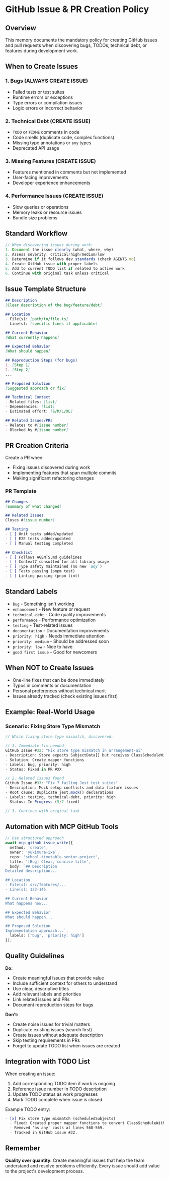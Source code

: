 # GitHub Issue & PR Creation Policy

## Overview
This memory documents the mandatory policy for creating GitHub issues and pull requests when discovering bugs, TODOs, technical debt, or features during development work.

## When to Create Issues

### 1. Bugs (ALWAYS CREATE ISSUE)
- Failed tests or test suites
- Runtime errors or exceptions
- Type errors or compilation issues
- Logic errors or incorrect behavior

### 2. Technical Debt (CREATE ISSUE)
- `TODO` or `FIXME` comments in code
- Code smells (duplicate code, complex functions)
- Missing type annotations or `any` types
- Deprecated API usage

### 3. Missing Features (CREATE ISSUE)
- Features mentioned in comments but not implemented
- User-facing improvements
- Developer experience enhancements

### 4. Performance Issues (CREATE ISSUE)
- Slow queries or operations
- Memory leaks or resource issues
- Bundle size problems

## Standard Workflow

```typescript
// When discovering issues during work:
1. Document the issue clearly (what, where, why)
2. Assess severity: critical/high/medium/low
3. Determine if it follows dev standards (check AGENTS.md)
4. Create GitHub issue with proper labels
5. Add to current TODO list if related to active work
6. Continue with original task unless critical
```

## Issue Template Structure

```markdown
## Description
[Clear description of the bug/feature/debt]

## Location
- File(s): [path/to/file.ts]
- Line(s): [specific lines if applicable]

## Current Behavior
[What currently happens]

## Expected Behavior
[What should happen]

## Reproduction Steps (for bugs)
1. [Step 1]
2. [Step 2]
...

## Proposed Solution
[Suggested approach or fix]

## Technical Context
- Related files: [list]
- Dependencies: [list]
- Estimated effort: [S/M/L/XL]

## Related Issues/PRs
- Relates to #[issue number]
- Blocked by #[issue number]
```

## PR Creation Criteria

Create a PR when:
- Fixing issues discovered during work
- Implementing features that span multiple commits
- Making significant refactoring changes

### PR Template

```markdown
## Changes
[Summary of what changed]

## Related Issues
Closes #[issue number]

## Testing
- [ ] Unit tests added/updated
- [ ] E2E tests added/updated
- [ ] Manual testing completed

## Checklist
- [ ] Follows AGENTS.md guidelines
- [ ] Context7 consulted for all library usage
- [ ] Type safety maintained (no new `any`)
- [ ] Tests passing (pnpm test)
- [ ] Linting passing (pnpm lint)
```

## Standard Labels

- `bug` - Something isn't working
- `enhancement` - New feature or request
- `technical-debt` - Code quality improvements
- `performance` - Performance optimization
- `testing` - Test-related issues
- `documentation` - Documentation improvements
- `priority: high` - Needs immediate attention
- `priority: medium` - Should be addressed soon
- `priority: low` - Nice to have
- `good first issue` - Good for newcomers

## When NOT to Create Issues

- One-line fixes that can be done immediately
- Typos in comments or documentation
- Personal preferences without technical merit
- Issues already tracked (check existing issues first)

## Example: Real-World Usage

### Scenario: Fixing Store Type Mismatch
```typescript
// While fixing store type mismatch, discovered:

// 1. Immediate fix needed
GitHub Issue #32: "Fix store type mismatch in arrangement-ui"
- Description: Store expects SubjectData[] but receives ClassScheduleWithRelations[]
- Solution: Create mapper functions
- Labels: bug, priority: high
- Status: Fixed in PR #XX

// 2. Related issues found
GitHub Issue #33: "Fix 7 failing Jest test suites"
- Description: Mock setup conflicts and data fixture issues
- Root cause: Duplicate jest.mock() declarations
- Labels: testing, technical-debt, priority: high
- Status: In Progress (5/7 fixed)

// 3. Continue with original task
```

## Automation with MCP GitHub Tools

```typescript
// Use structured approach
await mcp_github_issue_write({
  method: 'create',
  owner: 'yukimura-ixa',
  repo: 'school-timetable-senior-project',
  title: '[Bug] Clear, concise title',
  body: `## Description
Detailed description...

## Location
- File(s): src/features/...
- Line(s): 123-145

## Current Behavior
What happens now...

## Expected Behavior
What should happen...

## Proposed Solution
Implementation approach...`,
  labels: ['bug', 'priority: high']
});
```

## Quality Guidelines

**Do:**
- Create meaningful issues that provide value
- Include sufficient context for others to understand
- Use clear, descriptive titles
- Add relevant labels and priorities
- Link related issues and PRs
- Document reproduction steps for bugs

**Don't:**
- Create noise issues for trivial matters
- Duplicate existing issues (search first)
- Create issues without adequate description
- Skip testing requirements in PRs
- Forget to update TODO list when issues are created

## Integration with TODO List

When creating an issue:
1. Add corresponding TODO item if work is ongoing
2. Reference issue number in TODO description
3. Update TODO status as work progresses
4. Mark TODO complete when issue is closed

Example TODO entry:
```markdown
- [x] Fix store type mismatch (scheduledSubjects)
  - Fixed: Created proper mapper functions to convert ClassScheduleWithRelations to SubjectData format. 
  - Removed 'as any' casts at lines 568-569. 
  - Tracked in GitHub issue #32.
```

## Remember

**Quality over quantity.** Create meaningful issues that help the team understand and resolve problems efficiently. Every issue should add value to the project's development process.
